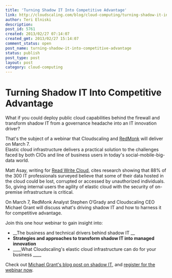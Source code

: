 ```yaml
---
title: 'Turning Shadow IT Into Competitive Advantage'
link: http://cloudscaling.com/blog/cloud-computing/turning-shadow-it-into-competitive-advantage/
author: Teri Elniski
description: 
post_id: 5761
created: 2013/02/27 07:14:07
created_gmt: 2013/02/27 15:14:07
comment_status: open
post_name: turning-shadow-it-into-competitive-advantage
status: publish
post_type: post
layout: post
category: cloud-computing
---
```


# Turning Shadow IT Into Competitive Advantage

What if you could deploy public cloud capabilities behind the firewall and transform shadow IT from a governance headache into an IT innovation driver? 

That's the subject of a webinar that Cloudscaling and [RedMonk](http://redmonk.com/) will deliver on March 7.     
Elastic cloud infrastructure delivers a practical solution to the challenges faced by both CIOs and line of business users in today's social-mobile-big-data world.

Matt Asay, writing for [Read Write Cloud](http://readwrite.com/2013/02/22/stalking-shadow-it-amazon-assembles-an-enterprise-cloud-army), cites research showing that 88% of the 300 IT professionals surveyed believe that some of their data hosted in the cloud could be lost, corrupted or accessed by unauthorized individuals. So, giving internal users the agility of elastic cloud with the security of on-premise infrastructure is critical.

On March 7, RedMonk Analyst Stephen O’Grady and Cloudscaling CEO Michael Grant will discuss what's driving shadow IT and how to harness it for competitive advantage. 

Join this one hour webinar to gain insight into: 

  * __The business and technical drivers behind shadow IT __
  * __Strategies and approaches to transform shadow IT into managed innovation__
  * ____What Cloudscaling's elastic cloud infrastructure can do for your business ____

Check out [Michael Grant's blog post on shadow IT](http://www.cloudscaling.com/blog/cloud-computing/what-can-cios-learn-from-shadow-it/), and [register for the webinar now](https://www4.gotomeeting.com/register/312418695).